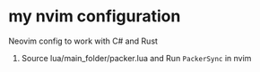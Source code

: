 
# my nvim configuration
Neovim config to work with C# and Rust

1. Source lua/main_folder/packer.lua and Run `PackerSync` in nvim
